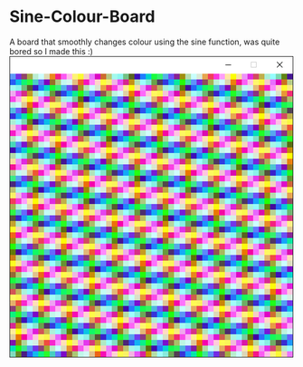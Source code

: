 # Sine-Colour-Board
A board that smoothly changes colour using the sine function, was quite bored so I made this :)
![Screenshot](https://github.com/hamolicious/Sine-Colour-Board/blob/master/Capture.PNG?raw=true)
